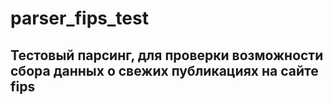 # parser_fips_test
## Тестовый парсинг, для проверки возможности сбора данных о свежих публикациях на сайте fips
